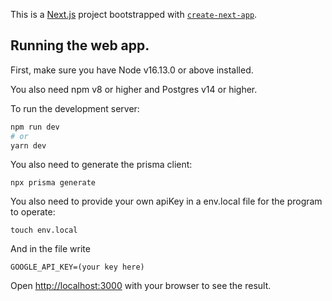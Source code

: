 This is a [Next.js](https://nextjs.org/) project bootstrapped with [`create-next-app`](https://github.com/vercel/next.js/tree/canary/packages/create-next-app).

## Running the web app.

First, make sure you have Node v16.13.0 or above installed.

You also need npm v8 or higher and Postgres v14 or higher.

To run the development server:

```bash
npm run dev
# or
yarn dev
```
You also need to generate the prisma client:

```
npx prisma generate
```
You also need to provide your own apiKey in a env.local file for the program to operate:
```
touch env.local
```
And in the file write 
```
GOOGLE_API_KEY=(your key here)
```
Open [http://localhost:3000](http://localhost:3000) with your browser to see the result.
